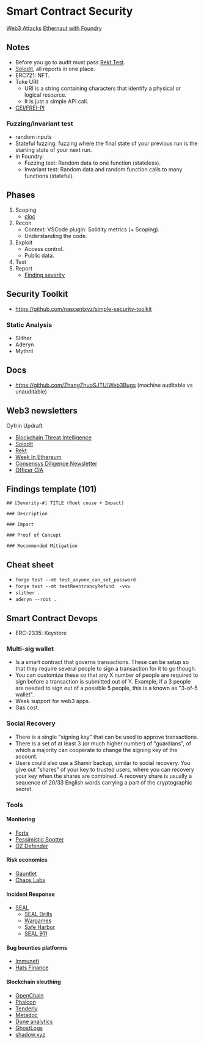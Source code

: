 # Smart Contract Security

[Web3 Attacks](https://github.com/nicolasriverocorvalan/smart-contract-security/tree/main/attacks)
[Ethernaut with Foundry](https://github.com/nicolasriverocorvalan/smart-contract-security/tree/main/ethernaut)

## Notes
* Before you go to audit must pass [Rekt Test](https://blog.trailofbits.com/2023/08/14/can-you-pass-the-rekt-test/).
* [Solodit](https://solodit.xyz/auth/), all reports in one place.
* ERC721: NFT.
* Toke URI:
  - URI is a string containing characters that identify a physical or logical resource. 
  - It is just a simple API call.
* [CEI/FREI-PI](https://www.nascent.xyz/idea/youre-writing-require-statements-wrong)

### Fuzzing/Invariant test
* random inputs
* Stateful fuzzing: fuzzing where the final state of your previous run is the starting state of your next run.
* In Foundry:
  - Fuzzing test: Random data to one function (stateless).
  - Invariant test: Random data and random function calls to many functions (stateful).

## Phases

1. Scoping
   * [cloc](https://github.com/AlDanial/cloc)
2. Recon
   * Context: VSCode plugin: Solidity metrics (+ Scoping).
   * Understanding the code.
3. Exploit
   * Access control.
   * Public data.
4. Test
5. Report
   * [Finding severity](https://docs.codehawks.com/hawks-auditors/how-to-evaluate-a-finding-severity)

## Security Toolkit
* https://github.com/nascentxyz/simple-security-toolkit

### Static Analysis
* Slither
* Aderyn
* Mythril

## Docs
* https://github.com/ZhangZhuoSJTU/Web3Bugs (machine auditable vs unauditable)

## Web3 newsletters

Cyfrin Updraft
* [Blockchain Threat Intelligence](https://newsletter.blockthreat.io/)
* [Solodit](https://solodit.xyz/)
* [Rekt](https://rekt.news/)
* [Week In Ethereum](https://weekinethereumnews.com/)
* [Consensys Diligence Newsletter](https://consensys.io/diligence/newsletter/)
* [Officer CIA](https://officercia.mirror.xyz/)

## Findings template (101)

```
## [Severity-#] TITLE (Root couse + Impact)

### Description

### Impact

### Proof of Concept

### Recommended Mitigation

```

## Cheat sheet

* `forge test --mt test_anyone_can_set_password`
* `forge test --mt testReentrancyRefund  -vvv`
* `slither .`
* `aderyn --root .`

## Smart Contract Devops

* ERC-2335: Keystore

### Multi-sig wallet

* Is a smart contract that governs transactions. These can be setup so that they require several people to sign a transaction for it to go though.
* You can customize these so that any X number of people are required to sign before a transaction is submitted out of Y. Example, if a 3 people are needed to sign out of a possible 5 people, this is a known as "3-of-5 wallet".
* Weak support for web3 apps.
* Gas cost.

### Social Recovery

* There is a single "signing key" that can be used to approve transactions.
* There is a set of at least 3 (or much higher number) of "guardians", of which a majority can cooperate to change the signing key of the account.
* Users could also use a Shamir backup, similar to social recovery. You give out "shares" of your key to trusted users, where you can recovery your key  when the shares are combined. A recovery share is usually a sequence of 20/33 English words carrying a part of the cryptographic secret.

### Tools

#### Monitoring

- [Forta](https://www.youtube.com/watch?v=42RcaQ8YTzQ)
- [Pessimistic Spotter](https://spotter.pessimistic.io/#form)
- [OZ Defender](https://defender.openzeppelin.com/#/sentinel)

#### Risk economics

- [Gauntlet](https://www.gauntlet.xyz/)
- [Chaos Labs](https://chaoslabs.xyz/)

#### Incident Response

- [SEAL](https://form.typeform.com/to/jJoH2ktE?typeform-source=securityalliance.org)
  - [SEAL Drills](https://securityalliance.notion.site/Live-Scenario-Documentation-520e7db48e2143f7bc41b729fb219996)
  - [Wargames](https://form.typeform.com/to/jJoH2ktE?typeform-source=securityalliance.org)
  - [Safe Harbor](https://github.com/security-alliance/safe-harbor)
  - [SEAL 911](https://t.me/seal_911_bot)

#### Bug bounties platforms

- [Immunefi](https://immunefi.com/)
- [Hats Finance](https://hats.finance/)

#### Blockchain sleuthing

- [OpenChain](https://openchain.xyz/)
- [Phalcon](https://phalcon.xyz/)
- [Tenderly](https://tenderly.co/)
- [Metadoc](https://blocksec.com/metadock)
- [Dune analytics](https://dune.com/browse/dashboards)
- [GhostLogs](https://ghostlogs.xyz/)
- [shadow.xyz](https://www.shadow.xyz/)
